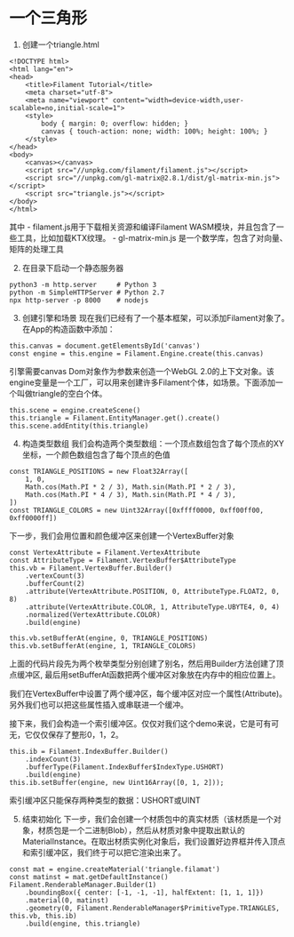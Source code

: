 # 一个三角形
1. 创建一个triangle.html
```
<!DOCTYPE html>
<html lang="en">
<head>
    <title>Filament Tutorial</title>
    <meta charset="utf-8">
    <meta name="viewport" content="width=device-width,user-scalable=no,initial-scale=1">
    <style>
        body { margin: 0; overflow: hidden; }
        canvas { touch-action: none; width: 100%; height: 100%; }
    </style>
</head>
<body>
    <canvas></canvas>
    <script src="//unpkg.com/filament/filament.js"></script>
    <script src="//unpkg.com/gl-matrix@2.8.1/dist/gl-matrix-min.js"></script>
    <script src="triangle.js"></script>
</body>
</html>
```
其中
    - filament.js用于下载相关资源和编译Filament WASM模块，并且包含了一些工具，比如加载KTX纹理。
    - gl-matrix-min.js 是一个数学库，包含了对向量、矩阵的处理工具

2. 在目录下启动一个静态服务器
```
python3 -m http.server     # Python 3
python -m SimpleHTTPServer # Python 2.7
npx http-server -p 8000    # nodejs
```

3. 创建引擎和场景
现在我们已经有了一个基本框架，可以添加Filament对象了。
在App的构造函数中添加：
```
this.canvas = document.getElementsById('canvas')
const engine = this.engine = Filament.Engine.create(this.canvas)
```
引擎需要canvas Dom对象作为参数来创造一个WebGL 2.0的上下文对象。该engine变量是一个工厂，可以用来创建许多Filament个体，如场景。下面添加一个叫做triangle的空白个体。
```
this.scene = engine.createScene()
this.triangle = Filament.EntityManager.get().create()
this.scene.addEntity(this.triangle)
```

4. 构造类型数组
我们会构造两个类型数组：一个顶点数组包含了每个顶点的XY坐标，一个颜色数组包含了每个顶点的色值
```
const TRIANGLE_POSITIONS = new Float32Array([
    1, 0,
    Math.cos(Math.PI * 2 / 3), Math.sin(Math.PI * 2 / 3),
    Math.cos(Math.PI * 4 / 3), Math.sin(Math.PI * 4 / 3),
])
const TRIANGLE_COLORS = new Uint32Array([0xffff0000, 0xff00ff00, 0xff0000ff])
```
下一步，我们会用位置和颜色缓冲区来创建一个VertexBuffer对象
```
const VertexAttribute = Filament.VertexAttribute
const AttributeType = Filament.VertexBuffer$AttributeType
this.vb = Filament.VertexBuffer.Builder()
    .vertexCount(3)
    .bufferCount(2)
    .attribute(VertexAttribute.POSITION, 0, AttributeType.FLOAT2, 0, 8)
    .attribute(VertexAttribute.COLOR, 1, AttributeType.UBYTE4, 0, 4)
    .normalized(VertexAttribute.COLOR)
    .build(engine)

this.vb.setBufferAt(engine, 0, TRIANGLE_POSITIONS)
this.vb.setBufferAt(engine, 1, TRIANGLE_COLORS)
```
上面的代码片段先为两个枚举类型分别创建了别名，然后用Builder方法创建了顶点缓冲区, 最后用setBufferAt函数把两个缓冲区对象放在内存中的相应位置上。

我们在VertexBuffer中设置了两个缓冲区，每个缓冲区对应一个属性(Attribute)。另外我们也可以把这些属性插入或串联进一个缓冲。

接下来，我们会构造一个索引缓冲区。仅仅对我们这个demo来说，它是可有可无，它仅仅保存了整形0，1，2。
```
this.ib = Filament.IndexBuffer.Builder()
    .indexCount(3)
    .bufferType(Filament.IndexBuffer$IndexType.USHORT)
    .build(engine)
this.ib.setBuffer(engine, new Uint16Array([0, 1, 2]));
```
索引缓冲区只能保存两种类型的数据：USHORT或UINT

5. 结束初始化
下一步，我们会创建一个材质包中的真实材质（该材质是一个对象，材质包是一个二进制Blob），然后从材质对象中提取出默认的MaterialInstance。在取出材质实例化对象后，我们设置好边界框并传入顶点和索引缓冲区，我们终于可以把它渲染出来了。
```
const mat = engine.createMaterial('triangle.filamat')
const matinst = mat.getDefaultInstance()
Filament.RenderableManager.Builder(1)
    .boundingBox({ center: [-1, -1, -1], halfExtent: [1, 1, 1]})
    .material(0, matinst)
    .geometry(0, Filament.RenderableManager$PrimitiveType.TRIANGLES, this.vb, this.ib)
    .build(engine, this.triangle)
```


